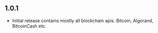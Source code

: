 ## 1.0.1

* Initial release contains mostly all blockchain apis. Bitcoin, Algorand, BitcoinCash etc.
